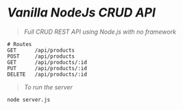 # _Vanilla NodeJs CRUD API_

> _Full CRUD REST API using Node.js with no framework_

```
# Routes
GET      /api/products
POST     /api/products
GET      /api/products/:id
PUT      /api/products/:id
DELETE   /api/products/:id
```
> _To run the server_

```
node server.js
```
